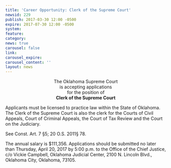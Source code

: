 ```yaml
---
title: 'Career Opportunity: Clerk of the Supreme Court'
newsid: 229
publish: 2017-03-30 12:00 -0500
expire: 2017-07-30 12:00 -0500
system: 
feature: 
category: 
news: true
carousel: false
link: 
carousel_expire: 
carousel_content: ''
layout: news
---
```

<p style="text-align: center;">The Oklahoma Supreme Court<br>
is accepting applications<br>
for the position of<br>
<strong>Clerk of the Supreme Court</strong></p>
<p>Applicants must be licensed to practice law within the State of Oklahoma.
The Clerk of the Supreme Court is also the clerk for the Courts of
Civil Appeals, Court of Criminal Appeals, the Court of Tax Review and
the Court on the Judiciary.</p>
<p>See Const. Art. 7 §5; 20 O.S. 2011§ 78.</p>
<p>The annual salary is $111,356. Applications should be submitted no later
than Thursday, April 20, 2017 by 5:00 p.m. to the Office of the Chief
Justice, c/o Vickie Campbell, Oklahoma Judicial Center, 2100 N. Lincoln
Blvd., Oklahoma City, Oklahoma, 73105.</p>